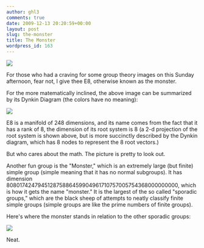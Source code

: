 ```yaml
---
author: ghl3
comments: true
date: 2009-12-13 20:20:59+00:00
layout: post
slug: the-monster
title: The Monster
wordpress_id: 163
---
```


![](http://www.jacksofscience.com/wp-content/uploads/2007/11/400px-e8_graphsvg.png)

For those who had a craving for some group theory images on this Sunday afternoon, fear not, I give thee E8, otherwise known as the monster.

For the more matematically inclined, the above image can be summarized by its Dynkin Diagram (the colors have no meaning):

![](http://www.aimath.org/E8/images/e8dynkindiagram.gif)


E8 is a manifold of 248 dimensions, and its name comes from the fact that it has a rank of 8, the dimension of its root system is 8 (a 2-d projection of the root system is shown above, but is more succinctly described by the Dynkin diagram, which has 8 nodes to represent the 8 root vectors.)

But who cares about the math.  The picture is pretty to look out.

Another fun group is the "Monster," which is an extremely large (but finite) simple group (simple meaning that it has no normal subgroups).  It has dimension 808017424794512875886459904961710757005754368000000000, which is how it gets the name "monster."  It is the largest of the so called "sporadic groups," which are the black sheep of attempts to neatly classify finite simple groups (simple groups are like the prime numbers of finite groups).

Here's where the monster stands in relation to the other sporadic groups:

![](http://upload.wikimedia.org/wikipedia/en/thumb/b/b1/Finitesubgroups.svg/700px-Finitesubgroups.svg.png)


Neat.
